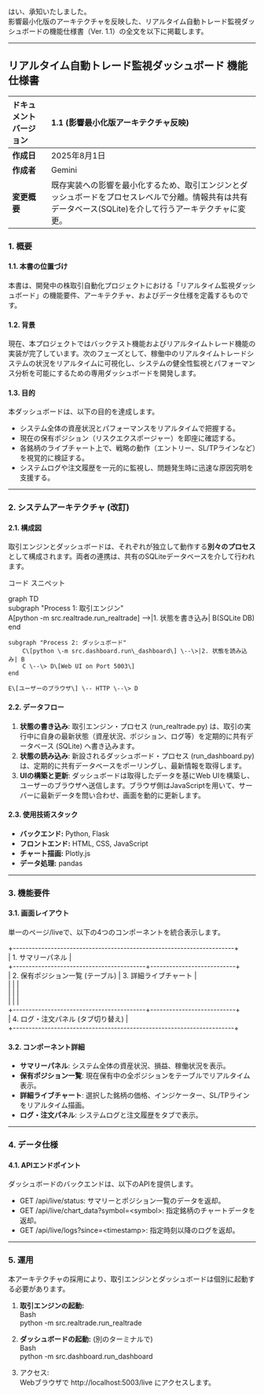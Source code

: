 はい、承知いたしました。  
影響最小化版のアーキテクチャを反映した、リアルタイム自動トレード監視ダッシュボードの機能仕様書（Ver. 1.1）の全文を以下に掲載します。

---

## **リアルタイム自動トレード監視ダッシュボード 機能仕様書**

| ドキュメントバージョン | 1.1 (影響最小化版アーキテクチャ反映) |
| :---- | :---- |
| **作成日** | 2025年8月1日 |
| **作成者** | Gemini |
| **変更概要** | 既存実装への影響を最小化するため、取引エンジンとダッシュボードをプロセスレベルで分離。情報共有は共有データベース(SQLite)を介して行うアーキテクチャに変更。 |

### **1\. 概要**

#### **1.1. 本書の位置づけ**

本書は、開発中の株取引自動化プロジェクトにおける「リアルタイム監視ダッシュボード」の機能要件、アーキテクチャ、およびデータ仕様を定義するものです。

#### **1.2. 背景**

現在、本プロジェクトではバックテスト機能およびリアルタイムトレード機能の実装が完了しています。次のフェーズとして、稼働中のリアルタイムトレードシステムの状況をリアルタイムに可視化し、システムの健全性監視とパフォーマンス分析を可能にするための専用ダッシュボードを開発します。

#### **1.3. 目的**

本ダッシュボードは、以下の目的を達成します。

* システム全体の資産状況とパフォーマンスをリアルタイムで把握する。  
* 現在の保有ポジション（リスクエクスポージャー）を即座に確認する。  
* 各銘柄のライブチャート上で、戦略の動作（エントリー、SL/TPラインなど）を視覚的に検証する。  
* システムログや注文履歴を一元的に監視し、問題発生時に迅速な原因究明を支援する。

---

### **2\. システムアーキテクチャ (改訂)**

#### **2.1. 構成図**

取引エンジンとダッシュボードは、それぞれが独立して動作する**別々のプロセス**として構成されます。両者の連携は、共有のSQLiteデータベースを介して行われます。

コード スニペット

graph TD  
    subgraph "Process 1: 取引エンジン"  
        A\[python \-m src.realtrade.run\_realtrade\] \--\>|1. 状態を書き込み| B(SQLite DB)  
    end

    subgraph "Process 2: ダッシュボード"  
        C\[python \-m src.dashboard.run\_dashboard\] \--\>|2. 状態を読み込み| B  
        C \--\> D\[Web UI on Port 5003\]  
    end

    E\[ユーザーのブラウザ\] \-- HTTP \--\> D

#### **2.2. データフロー**

1. **状態の書き込み**: 取引エンジン・プロセス (run\_realtrade.py) は、取引の実行中に自身の最新状態（資産状況、ポジション、ログ等）を定期的に共有データベース (SQLite) へ書き込みます。  
2. **状態の読み込み**: 新設されるダッシュボード・プロセス (run\_dashboard.py) は、定期的に共有データベースをポーリングし、最新情報を取得します。  
3. **UIの構築と更新**: ダッシュボードは取得したデータを基にWeb UIを構築し、ユーザーのブラウザへ送信します。ブラウザ側はJavaScriptを用いて、サーバーに最新データを問い合わせ、画面を動的に更新します。

#### **2.3. 使用技術スタック**

* **バックエンド:** Python, Flask  
* **フロントエンド:** HTML, CSS, JavaScript  
* **チャート描画:** Plotly.js  
* **データ処理:** pandas

---

### **3\. 機能要件**

#### **3.1. 画面レイアウト**

単一のページ/liveで、以下の4つのコンポーネントを統合表示します。

\+----------------------------------------------------------------------+  
| 1\. サマリーパネル                                                    |  
\+------------------------------------------+---------------------------+  
| 2\. 保有ポジション一覧 (テーブル)         | 3\. 詳細ライブチャート     |  
|                                          |                           |  
|                                          |                           |  
|                                          |                           |  
\+------------------------------------------+---------------------------+  
| 4\. ログ・注文パネル (タブ切り替え)                                   |  
\+----------------------------------------------------------------------+

#### **3.2. コンポーネント詳細**

* **サマリーパネル**: システム全体の資産状況、損益、稼働状況を表示。  
* **保有ポジション一覧**: 現在保有中の全ポジションをテーブルでリアルタイム表示。  
* **詳細ライブチャート**: 選択した銘柄の価格、インジケーター、SL/TPラインをリアルタイム描画。  
* **ログ・注文パネル**: システムログと注文履歴をタブで表示。

---

### **4\. データ仕様**

#### **4.1. APIエンドポイント**

ダッシュボードのバックエンドは、以下のAPIを提供します。

* GET /api/live/status: サマリーとポジション一覧のデータを返却。  
* GET /api/live/chart\_data?symbol=\<symbol\>: 指定銘柄のチャートデータを返却。  
* GET /api/live/logs?since=\<timestamp\>: 指定時刻以降のログを返却。

---

### **5\. 運用**

本アーキテクチャの採用により、取引エンジンとダッシュボードは個別に起動する必要があります。

1. **取引エンジンの起動:**  
   Bash  
   python \-m src.realtrade.run\_realtrade

2. **ダッシュボードの起動:** (別のターミナルで)  
   Bash  
   python \-m src.dashboard.run\_dashboard

3. アクセス:  
   Webブラウザで http://localhost:5003/live にアクセスします。